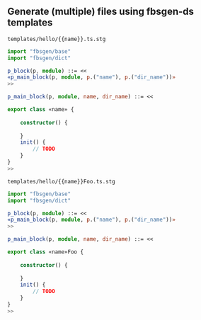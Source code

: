 ## Generate (multiple) files using fbsgen-ds templates

```templates/hello/{{name}}.ts.stg```
```ts
import "fbsgen/base"
import "fbsgen/dict"

p_block(p, module) ::= <<
«p_main_block(p, module, p.("name"), p.("dir_name"))»
>>

p_main_block(p, module, name, dir_name) ::= <<

export class «name» {
    
    constructor() {
        
    }
    init() {
        // TODO
    }
}
>>
```

```templates/hello/{{name}}Foo.ts.stg```
```ts
import "fbsgen/base"
import "fbsgen/dict"

p_block(p, module) ::= <<
«p_main_block(p, module, p.("name"), p.("dir_name"))»
>>

p_main_block(p, module, name, dir_name) ::= <<

export class «name»Foo {
    
    constructor() {
        
    }
    init() {
        // TODO
    }
}
>>
```
